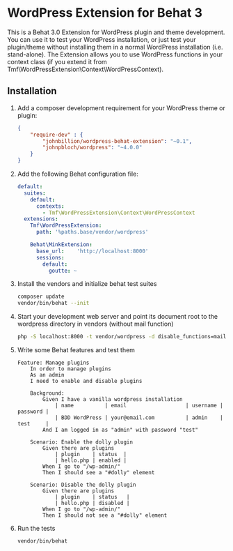 WordPress Extension for Behat 3
===============================

This is a Behat 3.0 Extension for WordPress plugin and theme development. 
You can use it to test your WordPress installation, or just test your plugin/theme without installing them in a normal WordPress installation (i.e. stand-alone).
The Extension allows you to use WordPress functions in your context class (if you extend it from Tmf\WordPressExtension\Context\WordPressContext).

Installation
------------

1. Add a composer development requirement for your WordPress theme or plugin:

    ```json
    {
        "require-dev" : {
            "johnbillion/wordpress-behat-extension": "~0.1",
            "johnpbloch/wordpress": "~4.0.0"
        }
    }
    ```

2. Add the following Behat configuration file:

    ```yml
    default:
      suites:
        default:
          contexts:
            - Tmf\WordPressExtension\Context\WordPressContext
      extensions:
        Tmf\WordPressExtension:
          path: '%paths.base/vendor/wordpress'
    
        Behat\MinkExtension:
          base_url:    'http://localhost:8000'
          sessions:
            default:
              goutte: ~
    
    ```

3. Install the vendors and initialize behat test suites

    ```bash
    composer update
    vendor/bin/behat --init
    ```

4. Start your development web server and point its document root to the wordpress directory in vendors (without mail function)

    ```bash
    php -S localhost:8000 -t vendor/wordpress -d disable_functions=mail
    ```

5. Write some Behat features and test them

    ```
    Feature: Manage plugins
        In order to manage plugins
        As an admin
        I need to enable and disable plugins
    
        Background:
            Given I have a vanilla wordpress installation
                | name          | email                   | username | password |
                | BDD WordPress | your@email.com          | admin    | test     |
            And I am logged in as "admin" with password "test"
    
        Scenario: Enable the dolly plugin
            Given there are plugins
                | plugin    | status  |
                | hello.php | enabled |
            When I go to "/wp-admin/"
            Then I should see a "#dolly" element
    
        Scenario: Disable the dolly plugin
            Given there are plugins
                | plugin    | status   |
                | hello.php | disabled |
            When I go to "/wp-admin/"
            Then I should not see a "#dolly" element
    
    ```

6. Run the tests

    ```bash
    vendor/bin/behat
    ```
